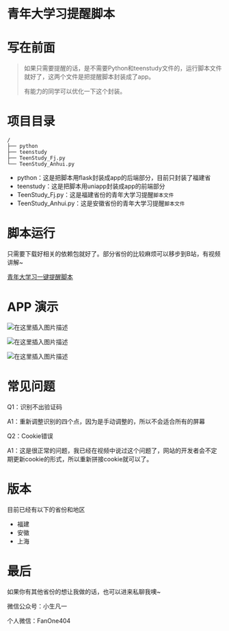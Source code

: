 # 青年大学习提醒脚本

# 写在前面



> 如果只需要提醒的话，是不需要Python和teenstudy文件的，运行脚本文件就好了，这两个文件是把提醒脚本封装成了app。
>
> 有能力的同学可以优化一下这个封装。



# 项目目录

```shell
/
├── python
├── teenstudy
├── TeenStudy_Fj.py
└── TeenStudy_Anhui.py
```



- python：这是把脚本用flask封装成app的后端部分，目前只封装了福建省
- teenstudy：这是把脚本用uniapp封装成app的前端部分
- TeenStudy_Fj.py：这是福建省份的青年大学习提醒`脚本文件`
- TeenStudy_Anhui.py：这是安徽省份的青年大学习提醒`脚本文件`





# 脚本运行

只需要下载好相关的依赖包就好了。部分省份的比较麻烦可以移步到B站，有视频讲解~

[青年大学习一键提醒脚本](https://www.bilibili.com/video/BV1ci4y1K7dD)









# APP 演示







![在这里插入图片描述](https://img-blog.csdnimg.cn/20210610234222910.png?x-oss-process=image/watermark,type_ZmFuZ3poZW5naGVpdGk,shadow_10,text_aHR0cHM6Ly9ibG9nLmNzZG4ubmV0L3dlaXhpbl80NTMwNDUwMw==,size_16,color_FFFFFF,t_70)





![在这里插入图片描述](https://img-blog.csdnimg.cn/20210610234150972.png?x-oss-process=image/watermark,type_ZmFuZ3poZW5naGVpdGk,shadow_10,text_aHR0cHM6Ly9ibG9nLmNzZG4ubmV0L3dlaXhpbl80NTMwNDUwMw==,size_16,color_FFFFFF,t_70)





![在这里插入图片描述](https://img-blog.csdnimg.cn/20210610234518443.png?x-oss-process=image/watermark,type_ZmFuZ3poZW5naGVpdGk,shadow_10,text_aHR0cHM6Ly9ibG9nLmNzZG4ubmV0L3dlaXhpbl80NTMwNDUwMw==,size_16,color_FFFFFF,t_70)



# 常见问题
Q1：识别不出验证码

A1：重新调整识别的四个点，因为是手动调整的，所以不会适合所有的屏幕

Q2：Cookie错误

A1：这是很正常的问题，我已经在视频中说过这个问题了，网站的开发者会不定期更新cookie的形式，所以重新拼接cookie就可以了。



# 版本
目前已经有以下的省份和地区

- 福建
- 安徽
- 上海


# 最后

如果你有其他省份的想让我做的话，也可以进来私聊我噢~

微信公众号：小生凡一

个人微信：FanOne404



